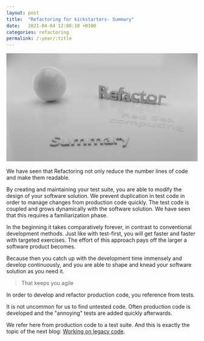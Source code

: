 ```yaml
---
layout: post
title:  "Refactoring for kickstarters- Summary"
date:   2021-04-04 12:00:10 +0100
categories: refactoring
permalink: /:year/:title
---
```


![Summary](../images/Refactoring/Refactor-summary.png)



We have seen that Refactoring not only reduce the number lines of code and make them readable.

By creating and maintaining your test suite, you are able to modify the design of your software solution.
We prevent duplication in test code in order to manage changes from production code quickly.
The test code is coupled and grows dynamically with the software solution.
We have seen that this requires a familiarization phase.

In the beginning it takes comparatively forever, in contrast to conventional development methods.
Just like with test-first, you will get faster and faster with targeted exercises.
The effort of this approach pays off the larger a software product becomes.

Because then you catch up with the development time immensely and develop continuously, and
you are able to shape and knead your software solution as you need it.

>That keeps you agile

In order to develop and refactor production code, you reference from tests.

It is not uncommon for us to find untested code.
Often production code is developed and the "annoying" tests are added quickly afterwards.

We refer here from production code to a test suite. And this is exactly the topic of the next blog: [Working on legacy code](https://redseacomputing.github.io/2021/Legacy-Code-introduction).